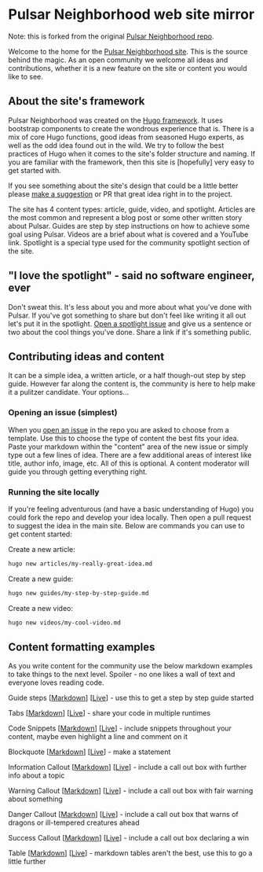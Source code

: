 # Pulsar Neighborhood web site mirror

Note: this is forked from the original [Pulsar Neighborhood repo](https://github.com/pulsar-neighborhood/pulsar-neighborhood.github.io).

Welcome to the home for the [Pulsar Neighborhood site](https://pulsar-neighborhood.io). This is the source behind the magic. As an open community we welcome all ideas and contributions, whether it is a new feature on the site or content you would like to see.

## About the site's framework

Pulsar Neighborhood was created on the [Hugo framework](https://gohugo.io/). It uses bootstrap components to create the wondrous experience that is. There is a mix of core Hugo functions, good ideas from seasoned Hugo experts, as well as the odd idea found out in the wild. We try to follow the best practices of Hugo when it comes to the site's folder structure and naming. If you are familiar with the framework, then this site is [hopefully] very easy to get started with.

If you see something about the site's design that could be a little better please [make a suggestion](https://github.com/compuguy/pulsar-neighborhood.github.io/issues) or PR that great idea right in to the project.

The site has 4 content types: article, guide, video, and spotlight. Articles are the most common and represent a blog post or some other written story about Pulsar. Guides are step by step instructions on how to achieve some goal using Pulsar. Videos are a brief about what is covered and a YouTube link. Spotlight is a special type used for the community spotlight section of the site.

## "I love the spotlight" - said no software engineer, ever

 Don't sweat this. It's less about you and more about what you've done with Pulsar. If you've got something to share but don't feel like writing it all out let's put it in the spotlight. [Open a spotlight issue](https://github.com/compuguy/pulsar-neighborhood.github.io/issues/new?assignees=&labels=&template=community-member-spotlight.md&title=Check%20my%20Pulsar%20skillz) and give us a sentence or two about the cool things you've done. Share a link if it's something public.

## Contributing ideas and content

It can be a simple idea, a written article, or a half though-out step by step guide. However far along the content is, the community is here to help make it a pulitzer candidate.  Your options...

### Opening an issue (simplest)

When you [open an issue](https://github.com/compuguy/pulsar-neighborhood.github.io/issues/new/choose) in the repo you are asked to choose from a template. Use this to choose the type of content the best fits your idea. Paste your markdown within the "content" area of the new issue or simply type out a few lines of idea. There are a few additional areas of interest like title, author info, image, etc. All of this is optional. A content moderator will guide you through getting everything right.

### Running the site locally

If you're feeling adventurous (and have a basic understanding of Hugo) you could fork the repo and develop your idea locally. Then open a pull request to suggest the idea in the main site. Below are commands you can use to get content started:

Create a new article:

```bash
hugo new articles/my-really-great-idea.md
```

Create a new guide:

```bash
hugo new guides/my-step-by-step-guide.md
```

Create a new video:

```bash
hugo new videos/my-cool-video.md
```

## Content formatting examples

As you write content for the community use the below markdown examples to take things to the next level. Spoiler - no one likes a wall of text and everyone loves reading code.

Guide steps [[Markdown](content/examples/guide.md)] [[Live](https://www.pulsar-neighborhood.io/examples/guide/)] - use this to get a step by step guide started

Tabs [[Markdown](content/examples/tabs.md)] [[Live](https://www.pulsar-neighborhood.io/examples/tabs/)] - share your code in multiple runtimes

Code Snippets [[Markdown](content/examples/code-snippet.md)] [[Live](https://www.pulsar-neighborhood.io/examples/code-snippet/)] - include snippets throughout your content, maybe even highlight a line and comment on it

Blockquote [[Markdown](content/examples/blockquote.md)] [[Live](https://www.pulsar-neighborhood.io/examples/blockquote/)] - make a statement

Information Callout [[Markdown](content/examples/info-callout.md)] [[Live](https://www.pulsar-neighborhood.io/examples/info-callou/)] - include a call out box with further info about a topic

Warning Callout [[Markdown](content/examples/warn-callout.md)] [[Live](https://www.pulsar-neighborhood.io/examples/warn-callout/)] - include a call out box with fair warning about something

Danger Callout [[Markdown](content/examples/danger-callout.md)] [[Live](https://www.pulsar-neighborhood.io/examples/danger-callout/)] - include a call out box that warns of dragons or ill-tempered creatures ahead

Success Callout [[Markdown](content/examples/success-callout.md)] [[Live](https://www.pulsar-neighborhood.io/examples/success-callout/)] - include a call out box declaring a win

Table [[Markdown](content/examples/table.md)] [[Live](https://www.pulsar-neighborhood.io/examples/table/)] - markdown tables aren't the best, use this to go a little further
